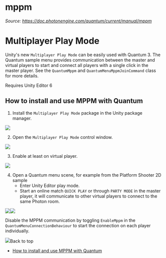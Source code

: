 # mppm

_Source: https://doc.photonengine.com/quantum/current/manual/mppm_

# Multiplayer Play Mode

Unity's new `Multiplayer Play Mode` can be easily used with Quantum 3. The Quantum sample menu provides communication between the master and virtual players to start and connect all players with a single click in the master player. See the `QuantumMppm` and `QuantumMenuMppmJoinCommand` class for more details.

Requires Unity Editor 6

## How to install and use MPPM with Quantum

1. Install the `Multiplayer Play Mode` package in the Unity package manager.

![](/docs/img/quantum/v3/manual/mppm/mppm-package-manager.png)

2. Open the `Multiplayer Play Mode` control window.

![](/docs/img/quantum/v3/manual/mppm/mppm-menu.png)

3. Enable at least on virtual player.

![](/docs/img/quantum/v3/manual/mppm/mppm-open-mppm-window.png)

4. Open a Quantum menu scene, for example from the Platform Shooter 2D sample
   - Enter Unity Editor play mode.
   - Start an online match `QUICK PLAY` or through `PARTY MODE` in the master player, it will communicate to other virtual players to connect to the same Photon room.

![](/docs/img/quantum/v3/manual/mppm/mppm-connecting.png)![](/docs/img/quantum/v3/manual/mppm/mppm-gameplay.png)

Disable the MPPM communication by toggling `EnableMppm` in the `QuantumMenuConnectionBehaviour` to start the connection on each player individually.

![](/docs/img/quantum/v3/manual/mppm/mppm-config.png)Back to top

- [How to install and use MPPM with Quantum](#how-to-install-and-use-mppm-with-quantum)